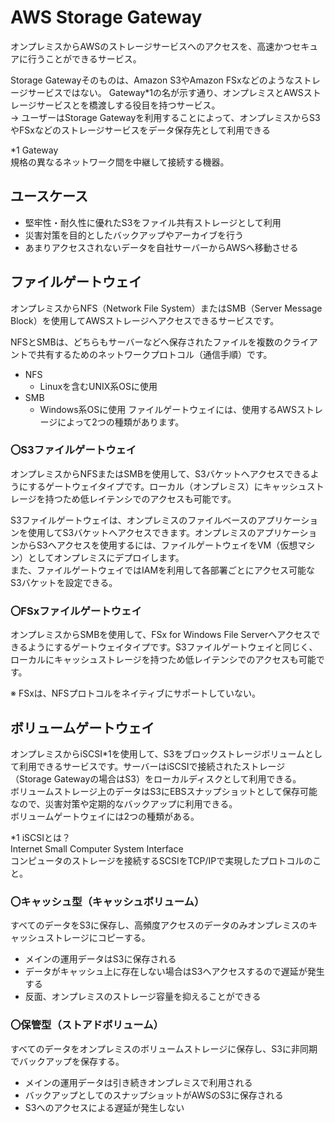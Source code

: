 # AWS Storage Gateway
オンプレミスからAWSのストレージサービスへのアクセスを、高速かつセキュアに行うことができるサービス。

Storage Gatewayそのものは、Amazon S3やAmazon FSxなどのようなストレージサービスではない。
Gateway*1の名が示す通り、オンプレミスとAWSストレージサービスとを橋渡しする役目を持つサービス。  
 → ユーザーはStorage Gatewayを利用することによって、オンプレミスからS3やFSxなどのストレージサービスをデータ保存先として利用できる

*1 Gateway  
規格の異なるネットワーク間を中継して接続する機器。

## ユースケース
* 堅牢性・耐久性に優れたS3をファイル共有ストレージとして利用
* 災害対策を目的としたバックアップやアーカイブを行う
* あまりアクセスされないデータを自社サーバーからAWSへ移動させる

## ファイルゲートウェイ
オンプレミスからNFS（Network File System）またはSMB（Server Message Block）を使用してAWSストレージへアクセスできるサービスです。

NFSとSMBは、どちらもサーバーなどへ保存されたファイルを複数のクライアントで共有するためのネットワークプロトコル（通信手順）です。
* NFS
  * Linuxを含むUNIX系OSに使用
* SMB
  * Windows系OSに使用
ファイルゲートウェイには、使用するAWSストレージによって2つの種類があります。

### 〇S3ファイルゲートウェイ
オンプレミスからNFSまたはSMBを使用して、S3バケットへアクセスできるようにするゲートウェイタイプです。ローカル（オンプレミス）にキャッシュストレージを持つため低レイテンシでのアクセスも可能です。

S3ファイルゲートウェイは、オンプレミスのファイルベースのアプリケーションを使用してS3バケットへアクセスできます。オンプレミスのアプリケーションからS3へアクセスを使用するには、ファイルゲートウェイをVM（仮想マシン）としてオンプレミスにデプロイします。  
また、ファイルゲートウェイではIAMを利用して各部署ごとにアクセス可能なS3バケットを設定できる。


### 〇FSxファイルゲートウェイ
オンプレミスからSMBを使用して、FSx for Windows File Serverへアクセスできるようにするゲートウェイタイプです。S3ファイルゲートウェイと同じく、ローカルにキャッシュストレージを持つため低レイテンシでのアクセスも可能です。

※ FSxは、NFSプロトコルをネイティブにサポートしていない。

## ボリュームゲートウェイ
オンプレミスからiSCSI*1を使用して、S3をブロックストレージボリュームとして利用できるサービスです。サーバーはiSCSIで接続されたストレージ（Storage Gatewayの場合はS3）をローカルディスクとして利用できる。  
ボリュームストレージ上のデータはS3にEBSスナップショットとして保存可能なので、災害対策や定期的なバックアップに利用できる。  
ボリュームゲートウェイには2つの種類がある。

*1 iSCSIとは？  
Internet Small Computer System Interface  
コンピュータのストレージを接続するSCSIをTCP/IPで実現したプロトコルのこと。

### 〇キャッシュ型（キャッシュボリューム）
すべてのデータをS3に保存し、高頻度アクセスのデータのみオンプレミスのキャッシュストレージにコピーする。
* メインの運用データはS3に保存される
* データがキャッシュ上に存在しない場合はS3へアクセスするので遅延が発生する
* 反面、オンプレミスのストレージ容量を抑えることができる

### 〇保管型（ストアドボリューム）
すべてのデータをオンプレミスのボリュームストレージに保存し、S3に非同期でバックアップを保存する。
* メインの運用データは引き続きオンプレミスで利用される
* バックアップとしてのスナップショットがAWSのS3に保存される
* S3へのアクセスによる遅延が発生しない

